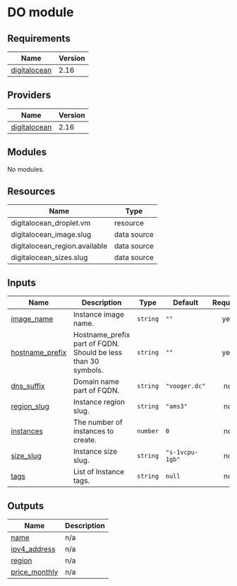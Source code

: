 # DO module

## Requirements

| Name | Version |
|------|---------|
| <a name="requirement_digitalocean"></a> [digitalocean](#requirements\_digitalocean) | 2.16 |

## Providers

| Name | Version |
|------|---------|
| <a name="provider_digitalocean"></a> [digitalocean](#providers\_digitalocean) | 2.16 |

## Modules

No modules.

## Resources

| Name | Type |
|------|------|
| digitalocean_droplet.vm | resource |
| digitalocean_image.slug | data source |
| digitalocean_region.available | data source |
| digitalocean_sizes.slug | data source |

## Inputs

| Name | Description | Type | Default | Required |
|------|-------------|------|---------|:--------:|
| <a name="input_image_name"></a> [image\_name](#inputs\_image\_name) | Instance image name.  | `string` | `""` | yes |
| <a name="input_hostname_prefix"></a> [hostname\_prefix](#inputs\_hostname\_prefix) | Hostname_prefix part of FQDN. Should be less than 30 symbols.  | `string` | `""` | yes |
| <a name="input_dns_suffix"></a> [dns\_suffix](#inputs\_dns_suffix) | Domain name part of FQDN.  | `string` | `"vooger.dc"` | no |
| <a name="input_region_slug"></a> [region\_slug](#inputs\_region\_slug) | Instance region slug.  | `string` | `"ams3"` | no |
| <a name="input_instances"></a> [instances](#inputs\_instances) | The number of instances to create.  | `number` | `0` | no |
| <a name="input_size_slug"></a> [size\_slug](#inputs\_size\_slug) | Instance size slug.  | `string` | `"s-1vcpu-1gb"` | no |
| <a name="input_tags"></a> [tags](#inputs\_tags) | List of Instance tags.  | `string` | `null` | no |


## Outputs

| Name | Description |
|------|-------------|
| <a name="output_name"></a> [name](#outputs\_name) | n/a |
| <a name="output_ipv4_address"></a> [ipv4\_address](#outputs\ipv4_address) | n/a |
| <a name="output_region"></a> [region](#outputs\_region) | n/a |
| <a name="output_price_monthly"></a> [price\_monthly](#outputs\_price_monthly) | n/a |



